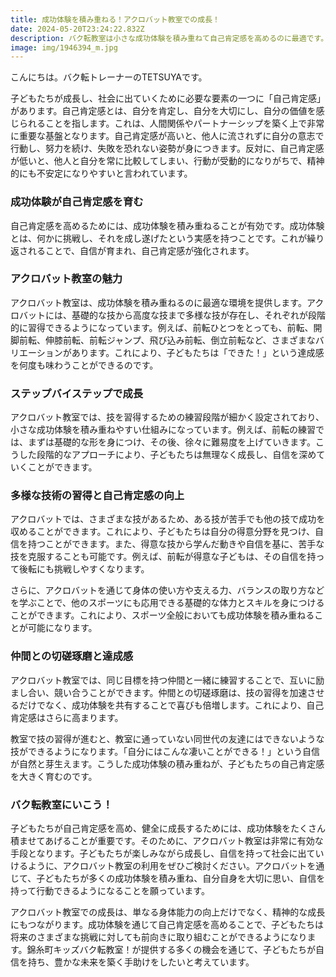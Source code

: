 ```yaml
---
title: 成功体験を積み重ねる！アクロバット教室での成長！
date: 2024-05-20T23:24:22.832Z
description: バク転教室は小さな成功体験を積み重ねて自己肯定感を高めるのに最適です。
image: img/1946394_m.jpg
---
```

こんにちは。バク転トレーナーのTETSUYAです。

子どもたちが成長し、社会に出ていくために必要な要素の一つに「自己肯定感」があります。自己肯定感とは、自分を肯定し、自分を大切にし、自分の価値を感じられることを指します。これは、人間関係やパートナーシップを築く上で非常に重要な基盤となります。自己肯定感が高いと、他人に流されずに自分の意志で行動し、努力を続け、失敗を恐れない姿勢が身につきます。反対に、自己肯定感が低いと、他人と自分を常に比較してしまい、行動が受動的になりがちで、精神的にも不安定になりやすいと言われています。



### 成功体験が自己肯定感を育む

自己肯定感を高めるためには、成功体験を積み重ねることが有効です。成功体験とは、何かに挑戦し、それを成し遂げたという実感を持つことです。これが繰り返されることで、自信が育まれ、自己肯定感が強化されます。



### アクロバット教室の魅力

アクロバット教室は、成功体験を積み重ねるのに最適な環境を提供します。アクロバットには、基礎的な技から高度な技まで多様な技が存在し、それぞれが段階的に習得できるようになっています。例えば、前転ひとつをとっても、前転、開脚前転、伸膝前転、前転ジャンプ、飛び込み前転、倒立前転など、さまざまなバリエーションがあります。これにより、子どもたちは「できた！」という達成感を何度も味わうことができるのです。



### ステップバイステップで成長

アクロバット教室では、技を習得するための練習段階が細かく設定されており、小さな成功体験を積み重ねやすい仕組みになっています。例えば、前転の練習では、まずは基礎的な形を身につけ、その後、徐々に難易度を上げていきます。こうした段階的なアプローチにより、子どもたちは無理なく成長し、自信を深めていくことができます。



### 多様な技術の習得と自己肯定感の向上

アクロバットでは、さまざまな技があるため、ある技が苦手でも他の技で成功を収めることができます。これにより、子どもたちは自分の得意分野を見つけ、自信を持つことができます。また、得意な技から学んだ動きや自信を基に、苦手な技を克服することも可能です。例えば、前転が得意な子どもは、その自信を持って後転にも挑戦しやすくなります。



さらに、アクロバットを通じて身体の使い方や支える力、バランスの取り方などを学ぶことで、他のスポーツにも応用できる基礎的な体力とスキルを身につけることができます。これにより、スポーツ全般においても成功体験を積み重ねることが可能になります。



### 仲間との切磋琢磨と達成感

アクロバット教室では、同じ目標を持つ仲間と一緒に練習することで、互いに励まし合い、競い合うことができます。仲間との切磋琢磨は、技の習得を加速させるだけでなく、成功体験を共有することで喜びも倍増します。これにより、自己肯定感はさらに高まります。



教室で技の習得が進むと、教室に通っていない同世代の友達にはできないような技ができるようになります。「自分にはこんな凄いことができる！」という自信が自然と芽生えます。こうした成功体験の積み重ねが、子どもたちの自己肯定感を大きく育むのです。



### バク転教室にいこう！

子どもたちが自己肯定感を高め、健全に成長するためには、成功体験をたくさん積ませてあげることが重要です。そのために、アクロバット教室は非常に有効な手段となります。子どもたちが楽しみながら成長し、自信を持って社会に出ていけるように、アクロバット教室の利用をぜひご検討ください。アクロバットを通じて、子どもたちが多くの成功体験を積み重ね、自分自身を大切に思い、自信を持って行動できるようになることを願っています。



アクロバット教室での成長は、単なる身体能力の向上だけでなく、精神的な成長にもつながります。成功体験を通じて自己肯定感を高めることで、子どもたちは将来のさまざまな挑戦に対しても前向きに取り組むことができるようになります。錦糸町キッズバク転教室！が提供する多くの機会を通じて、子どもたちが自信を持ち、豊かな未来を築く手助けをしたいと考えています。